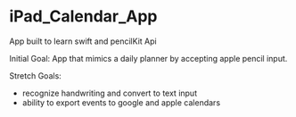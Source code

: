 # iPad_Calendar_App
App built to learn swift and pencilKit Api

Initial Goal:
App that mimics a daily planner by accepting apple pencil input.

Stretch Goals:
- recognize handwriting and convert to text input
- ability to export events to google and apple calendars

